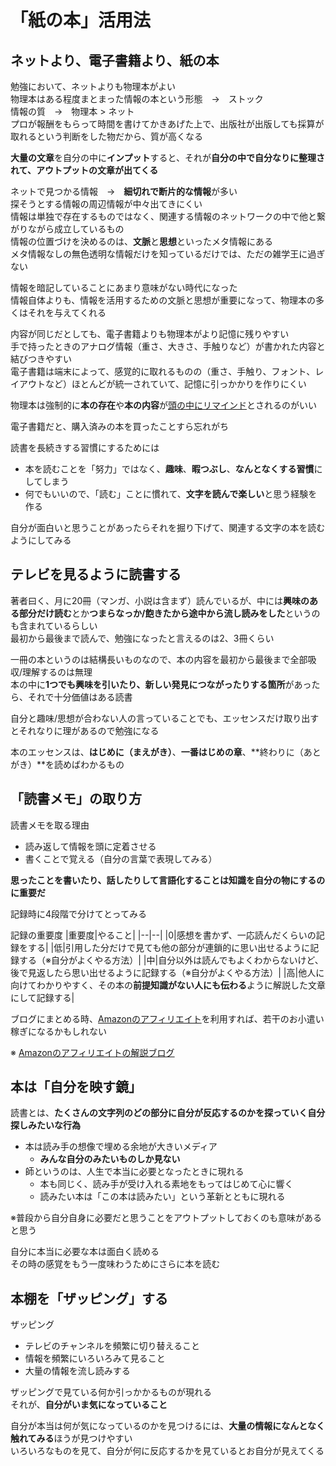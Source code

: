 # 「紙の本」活用法

## ネットより、電子書籍より、紙の本

勉強において、ネットよりも物理本がよい  
物理本はある程度まとまった情報の本という形態　→　ストック  
情報の質　→　物理本 > ネット  
プロが報酬をもらって時間を書けてかきあげた上で、出版社が出版しても採算が取れるという判断をした物だから、質が高くなる

**大量の文章**を自分の中に**インプット**すると、それが**自分の中で自分なりに整理されて、アウトプットの文章が出てくる**

ネットで見つかる情報　→　**細切れで断片的な情報**が多い  
探そうとする情報の周辺情報が中々出てきにくい  
情報は単独で存在するものではなく、関連する情報のネットワークの中で他と繋がりながら成立しているもの  
情報の位置づけを決めるのは、**文脈**と**思想**といったメタ情報にある  
メタ情報なしの無色透明な情報だけを知っているだけでは、ただの雑学王に過ぎない  

情報を暗記していることにあまり意味がない時代になった  
情報自体よりも、情報を活用するための文脈と思想が重要になって、物理本の多くはそれを与えてくれる

内容が同じだとしても、電子書籍よりも物理本がより記憶に残りやすい  
手で持ったときのアナログ情報（重さ、大きさ、手触りなど）が書かれた内容と結びつきやすい  
電子書籍は端末によって、感覚的に取れるものの（重さ、手触り、フォント、レイアウトなど）ほとんどが統一されていて、記憶に引っかかりを作りにくい

物理本は強制的に**本の存在**や**本の内容**が[頭の中にリマインド](10_記憶を強めるテクニック集.md##自然に目に入るようにする)とされるのがいい

電子書籍だと、購入済みの本を買ったことすら忘れがち

読書を長続きする習慣にするためには

- 本を読むことを「努力」ではなく、**趣味**、**暇つぶし**、**なんとなくする習慣**にしてしまう
- 何でもいいので、「読む」ことに慣れて、**文字を読んで楽しい**と思う経験を作る

自分が面白いと思うことがあったらそれを掘り下げて、関連する文字の本を読むようにしてみる

## テレビを見るように読書する

著者曰く、月に20冊（マンガ、小説は含まず）読んでいるが、中には**興味のある部分だけ読む**とか**つまらなっか/飽きたから途中から流し読みをした**というのも含まれているらしい  
最初から最後まで読んで、勉強になったと言えるのは2、3冊くらい

一冊の本というのは結構長いものなので、本の内容を最初から最後まで全部吸収/理解するのは無理  
本の中に**1つでも興味を引いたり、新しい発見につながったりする箇所**があったら、それで十分価値はある読書

自分と趣味/思想が合わない人の言っていることでも、エッセンスだけ取り出すとそれなりに理があるので勉強になる

本のエッセンスは、**はじめに（まえがき）**、**一番はじめの章**、**終わりに（あとがき）**を読めばわかるもの

## 「読書メモ」の取り方

読書メモを取る理由

- 読み返して情報を頭に定着させる
- 書くことで覚える（自分の言葉で表現してみる）

**思ったことを書いたり、話したりして言語化することは知識を自分の物にするのに重要だ**

記録時に4段階で分けてとってみる

記録の重要度
|重要度|やること|
|--|--|
|0|感想を書かず、一応読んだくらいの記録をする|
|低|引用した分だけで見ても他の部分が連鎖的に思い出せるように記録する（※自分がよくやる方法）|
|中|自分以外は読んでもよくわからないけど、後で見返したら思い出せるように記録する（※自分がよくやる方法）|
|高|他人に向けてわかりやすく、その本の**前提知識がない人にも伝わる**ように解説した文章にして記録する|

ブログにまとめる時、[Amazonのアフィリエイト](https://affiliate.amazon.co.jp/)を利用すれば、若干のお小遣い稼ぎになるかもしれない

※ [Amazonのアフィリエイトの解説ブログ](https://ec-orange.jp/ec-media/?p=13564)

## 本は「自分を映す鏡」

読書とは、**たくさんの文字列のどの部分に自分が反応するのかを探っていく自分探しみたいな行為**

- 本は読み手の想像で埋める余地が大きいメディア
  - **みんな自分のみたいものしか見ない**
- 師というのは、人生で本当に必要となったときに現れる
  - 本も同じく、読み手が受け入れる素地をもってはじめて心に響く
  - 読みたい本は「この本は読みたい」という革新とともに現れる

※普段から自分自身に必要だと思うことをアウトプットしておくのも意味があると思う

自分に本当に必要な本は面白く読める  
その時の感覚をもう一度味わうためにさらに本を読む

## 本棚を「ザッピング」する

ザッピング

- テレビのチャンネルを頻繁に切り替えること
- 情報を頻繁にいろいろみて見ること
- 大量の情報を流し読みする

ザッピングで見ている何か引っかかるものが現れる  
それが、**自分がいま気になっていること**

自分が本当は何が気になっているのかを見つけるには、**大量の情報になんとなく触れてみる**ほうが見つけやすい  
いろいろなものを見て、自分が何に反応するかを見ているとお自分が見えてくる
